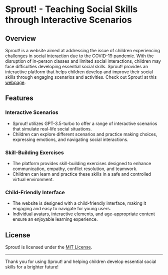 # Sprout! - Teaching Social Skills through Interactive Scenarios

## Overview

Sprout! is a website aimed at addressing the issue of children experiencing challenges in social interaction due to the COVID-19 pandemic. With the disruption of in-person classes and limited social interactions, children may face difficulties developing essential social skills. Sprout! provides an interactive platform that helps children develop and improve their social skills through engaging scenarios and activities. Check out Sprout! at this [webpage](https://sprout-opal.vercel.app/).

## Features

### Interactive Scenarios
- Sprout! utilizes GPT-3.5-turbo to offer a range of interactive scenarios that simulate real-life social situations.
- Children can explore different scenarios and practice making choices, expressing emotions, and navigating social interactions.

### Skill-Building Exercises
- The platform provides skill-building exercises designed to enhance communication, empathy, conflict resolution, and teamwork.
- Children can learn and practice these skills in a safe and controlled virtual environment.

### Child-Friendly Interface
- The website is designed with a child-friendly interface, making it engaging and easy to navigate for young users.
- Individual avatars, interactive elements, and age-appropriate content ensure an enjoyable learning experience.

## License

Sprout! is licensed under the [MIT License](LICENSE).

---

Thank you for using Sprout! and helping children develop essential social skills for a brighter future!